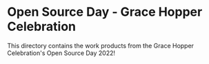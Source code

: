 # Open Source Day - Grace Hopper Celebration

This directory contains the work products from the Grace Hopper Celebration's Open Source Day 2022! 

